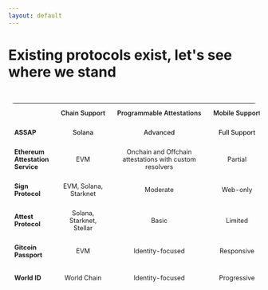 ```yaml
---
layout: default
---
```


# Existing protocols exist, let's see where we stand

<div class="competitor-table">
  <table>
    <thead>
      <tr>
        <th></th>
        <th>Chain Support</th>
        <th>Programmable Attestations</th>
        <th>Mobile Support</th>
        <th>Sybil Protection</th>
      </tr>
    </thead>
    <tbody>
      <tr class="highlighted-row">
        <td>ASSAP</td>
        <td>Solana</td>
        <td>Advanced</td>
        <td>Full Support</td>
        <td>Comprehensive</td>
      </tr>
      <tr>
        <td>Ethereum Attestation Service</td>
        <td>EVM</td>
        <td>Onchain and Offchain attestations with custom resolvers</td>
        <td>Partial</td>
        <td>None</td>
      </tr>
      <tr>
        <td>Sign Protocol</td>
        <td>EVM, Solana, Starknet</td>
        <td>Moderate</td>
        <td>Web-only</td>
        <td>None</td>
      </tr>
      <tr>
        <td>Attest Protocol</td>
        <td>Solana, Starknet, Stellar</td>
        <td>Basic</td>
        <td>Limited</td>
        <td>None</td>
      </tr>
      <tr>
        <td>Gitcoin Passport</td>
        <td>EVM</td>
        <td>Identity-focused</td>
        <td>Responsive</td>
        <td>Web2 Credentials</td>
      </tr>
      <tr>
        <td>World ID</td>
        <td>World Chain</td>
        <td>Identity-focused</td>
        <td>Progressive</td>
        <td>Proof of Humanity</td>
      </tr>
    </tbody>
  </table>
</div>

<style>
.competitor-table {
  width: 100%;
  margin-top: 2rem;
  max-width: 100%;
  overflow-x: auto;
}

.competitor-table table {
  width: 100%;
  border-collapse: separate;
  border-spacing: 0;
  border-radius: 12px;
  overflow: hidden;
  background-color: var(--slidev-theme-background);
  font-size: 0.8rem;
}

.competitor-table th {
  background-color: var(--slidev-theme-border);
  color: var(--slidev-theme-text);
  font-weight: 600;
  padding: 0.75rem;
  text-align: center;
  white-space: nowrap;
}

.competitor-table th:first-child {
  text-align: left;
  width: 20%;
}

.competitor-table td {
  padding: 0.75rem;
  border-bottom: 1px solid var(--slidev-theme-border);
  text-align: center;
  color: var(--slidev-theme-text);
}

.competitor-table td:first-child {
  font-weight: 700;
  text-align: left;
}

.highlighted-row {
  background-color: var(--slidev-theme-highlight);
  border-left: 4px solid var(--slidev-theme-accent);
}

.highlighted-row td {
  font-weight: 500;
}

.highlighted-row td:first-child {
  color: var(--slidev-theme-text);
  font-weight: 700;
}

@media (max-width: 768px) {
  .competitor-table table {
    font-size: 0.7rem;
  }
  
  .competitor-table th,
  .competitor-table td {
    padding: 0.5rem;
  }
}
</style>
